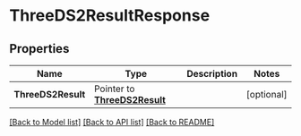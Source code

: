 # ThreeDS2ResultResponse

## Properties

Name | Type | Description | Notes
------------ | ------------- | ------------- | -------------
**ThreeDS2Result** |  Pointer to [**ThreeDS2Result**](ThreeDS2Result.md) |  | [optional] 

[[Back to Model list]](../README.md#documentation-for-models) [[Back to API list]](../README.md#documentation-for-api-endpoints) [[Back to README]](../README.md)


